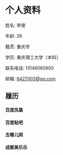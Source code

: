 # 个人资料

姓名: 李俊

年龄: 26

籍贯: 重庆市

学历: 重庆理工大学（本科）

联系电话: 13146065900

邮箱: 8427003@qq.com



## 履历

#### 百度凤巢

#### 百度贴吧

#### 去哪儿网

#### 成都美乐乐

